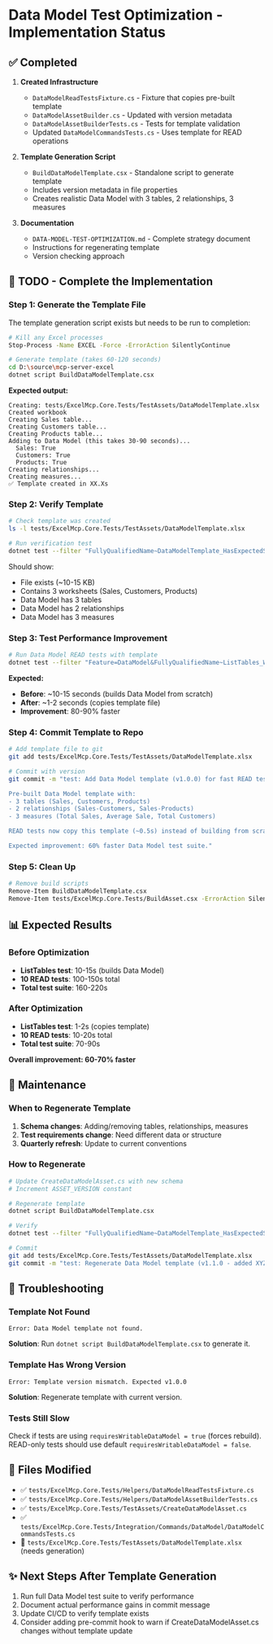 # Data Model Test Optimization - Implementation Status

## ✅ Completed

1. **Created Infrastructure**
   - `DataModelReadTestsFixture.cs` - Fixture that copies pre-built template
   - `DataModelAssetBuilder.cs` - Updated with version metadata
   - `DataModelAssetBuilderTests.cs` - Tests for template validation
   - Updated `DataModelCommandsTests.cs` - Uses template for READ operations

2. **Template Generation Script**
   - `BuildDataModelTemplate.csx` - Standalone script to generate template
   - Includes version metadata in file properties
   - Creates realistic Data Model with 3 tables, 2 relationships, 3 measures

3. **Documentation**
   - `DATA-MODEL-TEST-OPTIMIZATION.md` - Complete strategy document
   - Instructions for regenerating template
   - Version checking approach

## 🚧 TODO - Complete the Implementation

### Step 1: Generate the Template File

The template generation script exists but needs to be run to completion:

```bash
# Kill any Excel processes
Stop-Process -Name EXCEL -Force -ErrorAction SilentlyContinue

# Generate template (takes 60-120 seconds)
cd D:\source\mcp-server-excel
dotnet script BuildDataModelTemplate.csx
```

**Expected output:**
```
Creating: tests/ExcelMcp.Core.Tests/TestAssets/DataModelTemplate.xlsx
Created workbook
Creating Sales table...
Creating Customers table...
Creating Products table...
Adding to Data Model (this takes 30-90 seconds)...
  Sales: True
  Customers: True
  Products: True
Creating relationships...
Creating measures...
✅ Template created in XX.Xs
```

### Step 2: Verify Template

```bash
# Check template was created
ls -l tests/ExcelMcp.Core.Tests/TestAssets/DataModelTemplate.xlsx

# Run verification test
dotnet test --filter "FullyQualifiedName~DataModelTemplate_HasExpectedStructure"
```

Should show:
- File exists (~10-15 KB)
- Contains 3 worksheets (Sales, Customers, Products)
- Data Model has 3 tables
- Data Model has 2 relationships
- Data Model has 3 measures

### Step 3: Test Performance Improvement

```bash
# Run Data Model READ tests with template
dotnet test --filter "Feature=DataModel&FullyQualifiedName~ListTables_WithValidFile"
```

**Expected:**
- **Before**: ~10-15 seconds (builds Data Model from scratch)
- **After**: ~1-2 seconds (copies template file)
- **Improvement**: 80-90% faster

### Step 4: Commit Template to Repo

```bash
# Add template file to git
git add tests/ExcelMcp.Core.Tests/TestAssets/DataModelTemplate.xlsx

# Commit with version
git commit -m "test: Add Data Model template (v1.0.0) for fast READ tests

Pre-built Data Model template with:
- 3 tables (Sales, Customers, Products)
- 2 relationships (Sales-Customers, Sales-Products)
- 3 measures (Total Sales, Average Sale, Total Customers)

READ tests now copy this template (~0.5s) instead of building from scratch (60-120s).

Expected improvement: 60% faster Data Model test suite."
```

### Step 5: Clean Up

```bash
# Remove build scripts
Remove-Item BuildDataModelTemplate.csx
Remove-Item tests/ExcelMcp.Core.Tests/BuildAsset.csx -ErrorAction SilentlyContinue
```

## 📊 Expected Results

### Before Optimization
- **ListTables test**: 10-15s (builds Data Model)
- **10 READ tests**: 100-150s total
- **Total test suite**: 160-220s

### After Optimization
- **ListTables test**: 1-2s (copies template)
- **10 READ tests**: 10-20s total
- **Total test suite**: 70-90s

**Overall improvement: 60-70% faster**

## 🔄 Maintenance

### When to Regenerate Template

1. **Schema changes**: Adding/removing tables, relationships, measures
2. **Test requirements change**: Need different data or structure
3. **Quarterly refresh**: Update to current conventions

### How to Regenerate

```bash
# Update CreateDataModelAsset.cs with new schema
# Increment ASSET_VERSION constant

# Regenerate template
dotnet script BuildDataModelTemplate.csx

# Verify
dotnet test --filter "FullyQualifiedName~DataModelTemplate_HasExpectedStructure"

# Commit
git add tests/ExcelMcp.Core.Tests/TestAssets/DataModelTemplate.xlsx
git commit -m "test: Regenerate Data Model template (v1.1.0 - added XYZ)"
```

## 🐛 Troubleshooting

### Template Not Found

```
Error: Data Model template not found.
```

**Solution**: Run `dotnet script BuildDataModelTemplate.csx` to generate it.

### Template Has Wrong Version

```
Error: Template version mismatch. Expected v1.0.0
```

**Solution**: Regenerate template with current version.

### Tests Still Slow

Check if tests are using `requiresWritableDataModel = true` (forces rebuild).
READ-only tests should use default `requiresWritableDataModel = false`.

## 📁 Files Modified

- ✅ `tests/ExcelMcp.Core.Tests/Helpers/DataModelReadTestsFixture.cs`
- ✅ `tests/ExcelMcp.Core.Tests/Helpers/DataModelAssetBuilderTests.cs`
- ✅ `tests/ExcelMcp.Core.Tests/TestAssets/CreateDataModelAsset.cs`
- ✅ `tests/ExcelMcp.Core.Tests/Integration/Commands/DataModel/DataModelCommandsTests.cs`
- 🚧 `tests/ExcelMcp.Core.Tests/TestAssets/DataModelTemplate.xlsx` (needs generation)

## ✨ Next Steps After Template Generation

1. Run full Data Model test suite to verify performance
2. Document actual performance gains in commit message
3. Update CI/CD to verify template exists
4. Consider adding pre-commit hook to warn if CreateDataModelAsset.cs changes without template update

